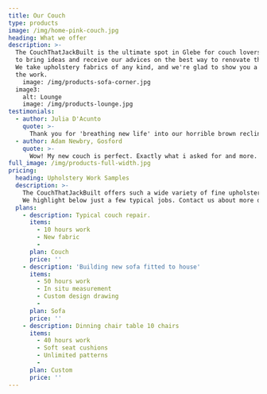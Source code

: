 ```yaml
---
title: Our Couch
type: products
image: /img/home-pink-couch.jpg
heading: What we offer
description: >-
  The CouchThatJackBuilt is the ultimate spot in Glebe for couch lovers who 
  to bring ideas and receive our advices on the best way to renovate their couch.
  We take upholstery fabrics of any kind, and we're glad to show you a preview of
  the work.
    image: /img/products-sofa-corner.jpg
  image3:
    alt: Lounge
    image: /img/products-lounge.jpg
testimonials:
  - author: Julia D'Acunto
    quote: >-
      Thank you for 'breathing new life' into our horrible brown recliner. Your workmanship and professional manner was very impressive. I would be happy to recommend you to anyone I knew who wanted to recover some furniture.
  - author: Adam Newbry, Gosford
    quote: >-
      Wow! My new couch is perfect. Exactly what i asked for and more. love your work! cheers Kaldi.
full_image: /img/products-full-width.jpg
pricing:
  heading: Upholstery Work Samples
  description: >-
    The CouchThatJackBuilt offers such a wide variety of fine upholstery. 
    We highlight below just a few typical jobs. Contact us about more details.
  plans:
    - description: Typical couch repair.
      items:
        - 10 hours work
        - New fabric
        - 
      plan: Couch
      price: ''
    - description: 'Building new sofa fitted to house'
      items:
        - 50 hours work
        - In situ measurement
        - Custom design drawing
        - 
      plan: Sofa
      price: ''
    - description: Dinning chair table 10 chairs
      items:
        - 40 hours work
        - Soft seat cushions
        - Unlimited patterns
        - 
      plan: Custom
      price: ''
---
```



